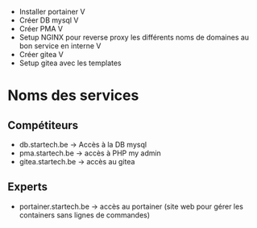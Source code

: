 - Installer portainer V
- Créer DB mysql V
- Créer PMA V
- Setup NGINX pour reverse proxy les différents noms de domaines au bon service en interne V
- Créer gitea V
- Setup gitea avec les templates

# Noms des services

## Compétiteurs

- db.startech.be -> Accès à la DB mysql
- pma.startech.be -> accès à PHP my admin
- gitea.startech.be -> accès au gitea

## Experts

- portainer.startech.be -> accès au portainer (site web pour gérer les containers sans lignes de commandes)
